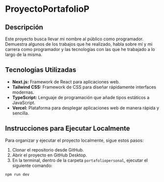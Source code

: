 # ProyectoPortafolioP

## Descripción

Este proyecto busca llevar mi nombre al público como programador. Demuestra algunos de los trabajos que he realizado, habla sobre mí y mi carrera como programador y las tecnologías con las que he trabajado a lo largo de la misma.

## Tecnologías Utilizadas

- **Next.js:** Framework de React para aplicaciones web.
- **Tailwind CSS:** Framework de CSS para diseñar rápidamente interfaces modernas.
- **TypeScript:** Lenguaje de programación que añade tipos estáticos a JavaScript.
- **Vercel:** Plataforma para desplegar aplicaciones web de manera rápida y sencilla.

## Instrucciones para Ejecutar Localmente

Para organizar y ejecutar el proyecto localmente, sigue estos pasos:

1. Clonar el repositorio desde GitHub.
2. Abrir el proyecto en GitHub Desktop.
3. En la terminal, dentro de la carpeta `portafoliopersonal`, ejecutar el siguiente comando:

```bash
npm run dev
